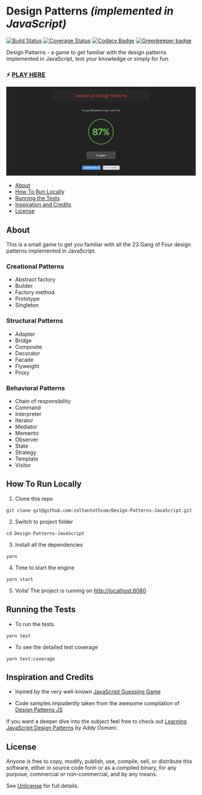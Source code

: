 # Design Patterns _(implemented in JavaScript)_

[![Build Status](https://travis-ci.org/zoltantothcom/Design-Patterns-JavaScript.svg?branch=master)](https://travis-ci.org/zoltantothcom/Design-Patterns-JavaScript) [![Coverage Status](https://coveralls.io/repos/github/zoltantothcom/Design-Patterns-JavaScript/badge.svg?branch=master)](https://coveralls.io/github/zoltantothcom/Design-Patterns-JavaScript?branch=master) [![Codacy Badge](https://api.codacy.com/project/badge/Grade/5f4e97b771504e23b0b414d2cbc69506)](https://www.codacy.com/app/zoltantothcom/Design-Patterns-JavaScript) [![Greenkeeper badge](https://badges.greenkeeper.io/zoltantothcom/Design-Patterns-JavaScript.svg)](https://greenkeeper.io/)

Design Patterns - a game to get familiar with the design patterns implemented in JavaScript, test your knowledge or simply for fun.

### :zap: [PLAY HERE](http://designpatternsgame.com/)

![Design Patterns - game results screenshot](/static/screenshot.png?sanitize=true&raw=true)

- [About](#about)
- [How To Run Locally](#how-to-run-locally)
- [Running the Tests](#running-the-tests)
- [Inspiration and Credits](#inspiration-and-credits)
- [License](#license)

## About

This is a small game to get you familiar with all the 23 Gang of Four design patterns implemented in JavaScript.

### Creational Patterns

- Abstract factory
- Builder
- Factory method
- Prototype
- Singleton

### Structural Patterns

- Adapter
- Bridge
- Composite
- Decorator
- Facade
- Flyweight
- Proxy

### Behavioral Patterns

- Chain of responsibility
- Command
- Interpreter
- Iterator
- Mediator
- Memento
- Observer
- State
- Strategy
- Template
- Visitor

## How To Run Locally

1. Clone this repo

```
git clone git@github.com:zoltantothcom/Design-Patterns-JavaScript.git
```

2. Switch to project folder

```
cd Design-Patterns-JavaScript
```

3. Install all the dependencies

```
yarn
```

4. Time to start the engine

```
yarn start
```

5. Voila! The project is running on [http://localhost:8080](http://localhost:8080)

## Running the Tests

- To run the tests

```
yarn test
```

- To see the detailed test coverage

```
yarn test:coverage
```

## Inspiration and Credits

- Inpired by the very well-known [JavaScript Guessing Game](https://javascript-game.firebaseapp.com/)

- Code samples impudently taken from the awesome compilation of [Design Patterns JS](https://github.com/fbeline/Design-Patterns-JS)

If you want a deeper dive into the subject feel free to check out [Learning JavaScript Design Patterns](https://addyosmani.com/resources/essentialjsdesignpatterns/book/) by _Addy Osmani_.

## License

Anyone is free to copy, modify, publish, use, compile, sell, or distribute this software, either in source code form or as a compiled binary, for any purpose, commercial or non-commercial, and by any means.

See [Unlicense](http://unlicense.org) for full details.
